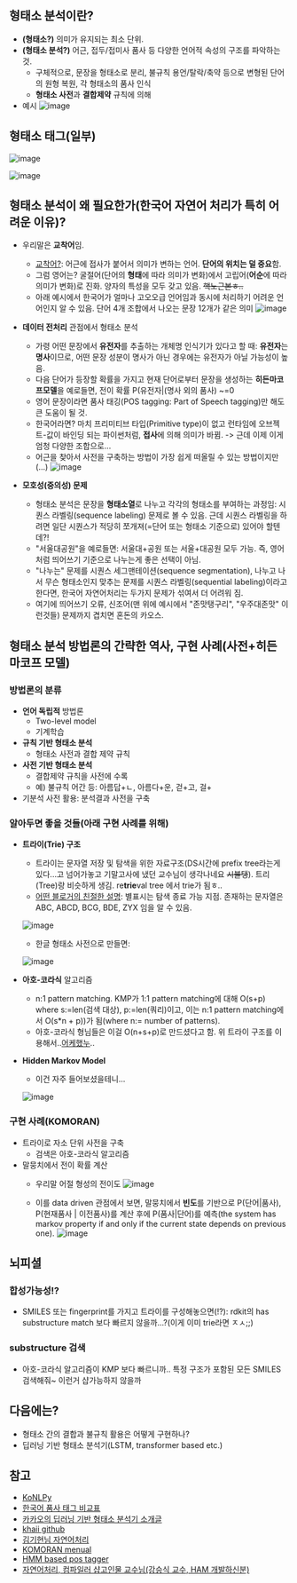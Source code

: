 ## 형태소 분석이란?
- **(형태소?)** 의미가 유지되는 최소 단위.
- **(형태소 분석?)** 어근, 접두/접미사 품사 등 다양한 언어적 속성의 구조를 파악하는 것.
  - 구체적으로, 문장을 형태소로 분리, 불규칙 용언/탈락/축약 등으로 변형된 단어의 원형 복원, 각 형태소의 품사 인식
  - **형태소 사전**과 **결합제약** 규칙에 의해
- 예시
![image](https://user-images.githubusercontent.com/126950833/234180945-28fb72f7-1357-46e1-b8b0-82e106b733c3.png)

## 형태소 태그(일부)
![image](https://user-images.githubusercontent.com/126950833/234436988-21255045-add1-449d-9c8c-17406b385819.png)

![image](https://user-images.githubusercontent.com/126950833/234161154-9f4dfadb-cde2-4dbb-be0f-eb4c2844c7c7.png)

## 형태소 분석이 왜 필요한가(한국어 자연어 처리가 특히 어려운 이유)?
- 우리말은 **교착어**임.
  - [교착어?](https://namu.wiki/w/%EA%B5%90%EC%B0%A9%EC%96%B4): 어근에 접사가 붙어서 의미가 변하는 언어. **단어의 위치는 덜 중요**함. 
  - 그럼 영어는? 굴절어(단어의 **형태**에 따라 의미가 변화)에서 고립어(**어순**에 따라 의미가 변화)로 진화. 양자의 특성을 모두 갖고 있음. ~~핵노근본ㅎ..~~
  - 아래 예시에서 한국어가 얼마나 고오오급 언어임과 동시에 처리하기 어려운 언어인지 알 수 있음. 단어 4개 조합에서 나오는 문장 12개가 같은 의미
  ![image](https://user-images.githubusercontent.com/126950833/234159602-0ead4883-744e-4809-9b81-927a83843567.png)

- **데이터 전처리** 관점에서 형태소 분석
  - 가령 어떤 문장에서 **유전자**를 추출하는 개체명 인식기가 있다고 할 때: **유전자**는 **명사**이므로, 어떤 문장 성분이 명사가 아닌 경우에는 유전자가 아닐 가능성이 높음.
  - 다음 단어가 등장할 확률을 가지고 현재 단어로부터 문장을 생성하는 **히든마코프모델**을 예로들면, 전이 확률 P(유전자|(명사 외의 품사) ~=0
  - 영어 문장이라면 품사 태깅(POS tagging: Part of Speech tagging)만 해도 큰 도움이 될 것. 
  - 한국어라면? 마치 프리미티브 타입(Primitive type)이 없고 런타임에 오브젝트-값이 바인딩 되는 파이썬처럼, **접사**에 의해 의미가 바뀜. -> 근데 이제 이게 엄청 다양한 조합으로...
  - 어근을 찾아서 사전을 구축하는 방법이 가장 쉽게 떠올릴 수 있는 방법이지만(...)
  ![image](https://user-images.githubusercontent.com/126950833/234161882-6499981d-e46a-4b59-84e1-d085f509d263.png)
- **모호성(중의성) 문제**
  - 형태소 분석은 문장을 **형태소열**로 나누고 각각의 형태소를 부여하는 과정임: 시퀀스 라벨링(sequence labeling) 문제로 볼 수 있음. 근데 시퀀스 라벨링을 하려면 일단 시퀀스가 적당히 쪼개져(=단어 또는 형태소 기준으로) 있어야 할텐데?!
  - "서울대공원"을 예로들면: 서울대+공원 또는 서울+대공원 모두 가능. 즉, 영어처럼 띄어쓰기 기준으로  나누는게 좋은 선택이 아님.
  - "나누는" 문제를 시퀀스 세그맨테이션(sequence segmentation), 나누고 나서 무슨 형태소인지 맞추는 문제를 시퀀스 라벨링(sequential labeling)이라고 한다면, 한국어 자연어처리는 두가지 문제가 섞여서 더 어려워 짐.
  - 여기에 띄어쓰기 오류, 신조어(맨 위에 예시에서 "존맛탱구리", "우주대존맛" 이런것들) 문제까지 겹치면 혼돈의 카오스.

## 형태소 분석 방법론의 간략한 역사, 구현 사례(사전+히든 마코프 모델)
### 방법론의 분류
- **언어 독립적** 방법론
  - Two-level model
  - 기계학습 
- **규칙 기반 형태소 분석**
  - 형태소 사전과 결합 제약 규칙 
- **사전 기반 형태소 분석**
  - 결합제약 규칙을 사전에 수록
  - 예) 불규칙 어간 등: 아름답+ㄴ, 아름다+운, 걷+고, 걸+ 
- 기분석 사전 활용: 분석결과 사전을 구축
### 알아두면 좋을 것들(아래 구현 사례를 위해)
- **트라이(Trie) 구조**
  - 트라이는 문자열 저장 및 탐색을 위한 자료구조(DS시간에 prefix tree라는게 있다...고 넘어가놓고 기말고사에 냈던 교수님이 생각나네요 ~~시불탱~~). 트리(Tree)랑 비슷하게 생김. re**trie**val tree 에서 trie가 됨ㅎ.. 
  - [어떤 블로거의 친절한 설명](https://yabmoons.tistory.com/379): 별표시는 탐색 종료 가능 지점. 존재하는 문자열은 ABC, ABCD, BCG, BDE, ZYX 임을 알 수 있음.
  
  ![image](https://user-images.githubusercontent.com/126950833/234204904-c81d40e9-7c71-4580-9bca-1b840cb0b00a.png)
  - 한글 형태소 사전으로 만들면:
  
  ![image](https://user-images.githubusercontent.com/126950833/234210147-f140366c-6cb4-426b-b5c4-351c790def94.png)
- **아호-코라식** 알고리즘
  - n:1 pattern matching. KMP가 1:1 pattern matching에 대해 O(s+p) where s:=len(검색 대상), p:=len(쿼리)이고, 이는 n:1 pattern matching에서 O(s*n + p))가 됨(where n:= number of patterns). 
  - 아호-코라식 형님들은 이걸 O(n+s+p)로 만드셨다고 함. 위 트라이 구조를 이용해서..[어케했누](https://m.blog.naver.com/kks227/220992598966)..
- **Hidden Markov Model**
  - 이건 자주 들어보셨을테니... 
  
  ![image](https://user-images.githubusercontent.com/126950833/234452485-562ad8e4-9ff5-4373-b130-025bd1d2147d.png)

### 구현 사례(KOMORAN)
- 트라이로 자소 단위 사전을 구축
  - 검색은 아호-코라식 알고리즘
- 말뭉치에서 전이 확률 계산
  - 우리말 어절 형성의 전이도
  ![image](https://user-images.githubusercontent.com/126950833/234453355-27057a4e-f1cd-4738-9b8e-28bca54b3756.png)

  - 이를 data driven 관점에서 보면, 말뭉치에서 **빈도**를 기반으로 P(단어|품사), P(현재품사 | 이전품사)를 계산 후에 P(품사|단어)를 예측(the system has markov property if and only if the current state depends on previous one).
![image](https://user-images.githubusercontent.com/126950833/234499536-72d14dea-8507-4179-9751-7564367b228e.png)


## 뇌피셜
### 합성가능성!?
- SMILES 또는 fingerprint를 가지고 트라이를 구성해놓으면(!?): rdkit의 has substructure match 보다 빠르지 않을까...?(이게 이미 trie라면 ㅈㅅ;;)
### substructure 검색
- 아호-코라식 알고리즘이 KMP 보다 빠르니까.. 특정 구조가 포함된 모든 SMILES 검색해줘~ 이런거 샵가능하지 않을까
## 다음에는?
- 형태소 간의 결합과 불규칙 활용은 어떻게 구현하나?
- 딥러닝 기반 형태소 분석기(LSTM, transformer based etc.)
## 참고
- [KoNLPy](https://konlpy-ko.readthedocs.io/ko/v0.4.3/morph/)
- [한국어 품사 태그 비교표](https://docs.google.com/spreadsheets/d/1OGAjUvalBuX-oZvZ_-9tEfYD2gQe7hTGsgUpiiBSXI8/edit#gid=0)
- [카카오의 딥러닝 기반 형태소 분석기 소개글](https://brunch.co.kr/@kakao-it/308)
- [khaii github](https://brunch.co.kr/@kakao-it/308)
- [김기현님 자연어처리](https://kh-kim.gitbook.io/natural-language-processing-with-pytorch/)
- [KOMORAN menual](https://t1.daumcdn.net/cfile/tistory/24582942542946E206?download)
- [HMM based pos tagger](https://lovit.github.io/nlp/2018/09/11/hmm_based_tagger/)
- [자연어처리, 컴파일러 샵고인물 교수님(강승식 교수, HAM 개발하신분)](https://www.youtube.com/@user-fl2op3hz6g/videos)
